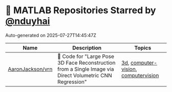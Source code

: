 # 🌟 MATLAB Repositories Starred by [@nduyhai](https://github.com/nduyhai)

Auto-generated on 2025-07-27T14:45:47Z

| Name | Description | Topics |
|------|-------------|-------|
| [AaronJackson/vrn](https://github.com/AaronJackson/vrn) | :man:  Code for "Large Pose 3D Face Reconstruction from a Single Image via Direct Volumetric CNN Regression" | [3d](https://github.com/topics/3d), [computer-vision](https://github.com/topics/computer-vision), [computervision](https://github.com/topics/computervision) |
